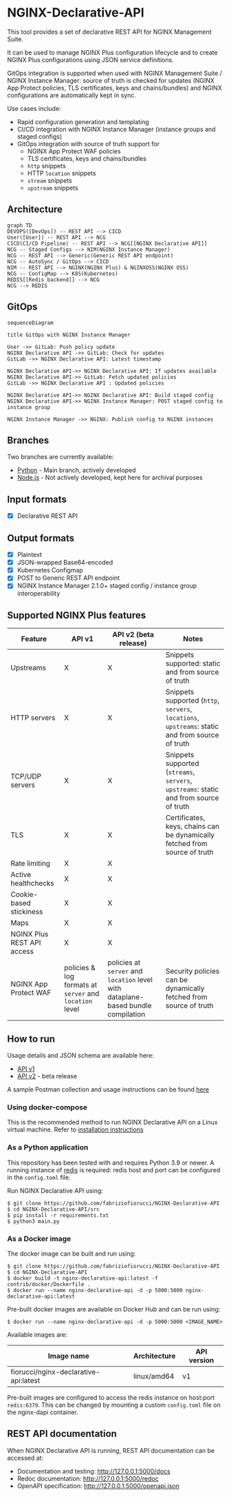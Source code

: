 # NGINX-Declarative-API

This tool provides a set of declarative REST API for NGINX Management Suite.

It can be used to manage NGINX Plus configuration lifecycle and to create NGINX Plus configurations using JSON service definitions.

GitOps integration is supported when used with NGINX Management Suite / NGINX Instance Manager: source of truth is checked for updates (NGINX App Protect policies, TLS certificates, keys and chains/bundles) and NGINX configurations are automatically kept in sync.

Use cases include:

- Rapid configuration generation and templating
- CI/CD integration with NGINX Instance Manager (instance groups and staged configs)
- GitOps integration with source of truth support for
  - NGINX App Protect WAF policies
  - TLS certificates, keys and chains/bundles
  - `http` snippets
  - HTTP `location` snippets
  - `stream` snippets
  - `upstream` snippets

## Architecture

```mermaid
graph TD
DEVOPS([DevOps]) -- REST API --> CICD
User([User]) -- REST API --> NCG
CICD(CI/CD Pipeline) -- REST API --> NCG[[NGINX Declarative API]]
NCG -- Staged Configs --> NIM(NGINX Instance Manager)
NCG -- REST API --> Generic(Generic REST API endpoint)
NCG -- AutoSync / GitOps --> CICD
NIM -- REST API --> NGINX(NGINX Plus) & NGINXOSS(NGINX OSS)
NCG -- ConfigMap --> K8S(Kubernetes)
REDIS[[Redis backend]] --> NCG
NCG --> REDIS
```

## GitOps

```mermaid
sequenceDiagram

title GitOps with NGINX Instance Manager

User ->> GitLab: Push policy update
NGINX Declarative API ->> GitLab: Check for updates
GitLab ->> NGINX Declarative API: Latest timestamp

NGINX Declarative API->> NGINX Declarative API: If updates available
NGINX Declarative API->> GitLab: Fetch updated policies
GitLab ->> NGINX Declarative API : Updated policies

NGINX Declarative API->> NGINX Declarative API: Build staged config
NGINX Declarative API->> NGINX Instance Manager: POST staged config to instance group

NGINX Instance Manager ->> NGINX: Publish config to NGINX instances
```

## Branches

Two branches are currently available:

- [Python](https://github.com/fabriziofiorucci/NGINX-Declarative-API/tree/main) - Main branch, actively developed
- [Node.js](https://github.com/fabriziofiorucci/NGINX-Declarative-API/tree/nodejs) - Not actively developed, kept here for archival purposes

## Input formats

- [X] Declarative REST API

## Output formats

- [X] Plaintext
- [X] JSON-wrapped Base64-encoded
- [X] Kubernetes Configmap
- [X] POST to Generic REST API endpoint
- [X] NGINX Instance Manager 2.1.0+ staged config / instance group interoperability
  
## Supported NGINX Plus features

| Feature | API v1 | API v2 (beta release)                                                             | Notes |
| --------| ------ |-----------------------------------------------------------------------------------| ----- |
| Upstreams | X | X                                                                                 | Snippets supported: static and from source of truth |
| HTTP servers | X | X                                                                                 | Snippets supported (`http`, `servers`, `locations`, `upstreams`: static and from source of truth |
| TCP/UDP servers | X | X                                                                                 | Snippets supported (`streams`, `servers`, `upstreams`: static and from source of truth |
| TLS | X | X                                                                                 | Certificates, keys, chains can be dynamically fetched from source of truth |
| Rate limiting | X | X                                                                                 | |
| Active healthchecks | X | X                                                                                 | |
| Cookie-based stickiness | X | X                                                                                 | |
| Maps | X | X                                                                                 | |
| NGINX Plus REST API access | X | X                                                                                 | |
| NGINX App Protect WAF | policies & log formats at `server` and `location` level | policies at `server` and `location` level with dataplane-based bundle compilation | Security policies can be dynamically fetched from source of truth | 

## How to run

Usage details and JSON schema are available here:
- [API v1](/USAGE-v1.md)
- [API v2](/USAGE-v2.md) - beta release

A sample Postman collection and usage instructions can be found [here](/contrib/postman)

### Using docker-compose

This is the recommended method to run NGINX Declarative API on a Linux virtual machine. Refer to [installation instructions](https://github.com/fabriziofiorucci/NGINX-Declarative-API/tree/main/contrib/docker-compose)

### As a Python application

This repository has been tested with and requires Python 3.9 or newer.
A running instance of [redis](https://redis.io/) is required: redis host and port can be configured in the `config.toml` file.

Run NGINX Declarative API using:

```
$ git clone https://github.com/fabriziofiorucci/NGINX-Declarative-API
$ cd NGINX-Declarative-API/src
$ pip install -r requirements.txt
$ python3 main.py
```

### As a Docker image

The docker image can be built and run using:

```
$ git clone https://github.com/fabriziofiorucci/NGINX-Declarative-API
$ cd NGINX-Declarative-API
$ docker build -t nginx-declarative-api:latest -f contrib/docker/Dockerfile .
$ docker run --name nginx-declarative-api -d -p 5000:5000 nginx-declarative-api:latest
```

Pre-built docker images are available on Docker Hub and can be run using:

```
$ docker run --name nginx-declarative-api -d -p 5000:5000 <IMAGE_NAME>
```

Available images are:

| Image name                                    | Architecture | API version |
| --------------------------------------------- | ------------ | ----------- |
| fiorucci/nginx-declarative-api:latest         | linux/amd64  | v1          |

Pre-built images are configured to access the redis instance on host:port `redis:6379`. This can be changed by mounting a custom `config.toml` file on the nginx-dapi container.

## REST API documentation

When NGINX Declarative API is running, REST API documentation can be accessed at:

- Documentation and testing: http://127.0.0.1:5000/docs
- Redoc documentation: http://127.0.0.1:5000/redoc
- OpenAPI specification: http://127.0.0.1:5000/openapi.json

